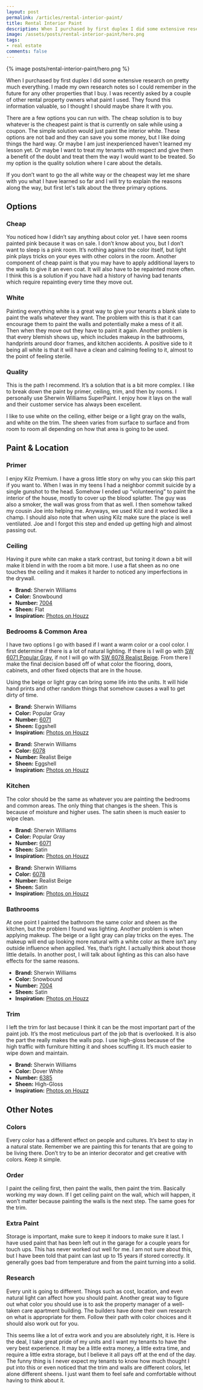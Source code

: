 ```yaml
---
layout: post
permalink: /articles/rental-interior-paint/
title: Rental Interior Paint
description: When I purchased by first duplex I did some extensive research on pretty much everything. I made my own research notes so I could remember in the future for any other properties that I buy. I was recently asked by a couple of other rental property owners what paint I used.
image: /assets/posts/rental-interior-paint/hero.png
tags:
- real estate
comments: false
---
```


<div class="hero">{% image posts/rental-interior-paint/hero.png %}</div>

<p>When I purchased by first duplex I did some extensive research on pretty much everything. I made my own research notes so I could remember in the future for any other properties that I buy. I was recently asked by a couple of other rental property owners what paint I used. They found this information valuable, so I thought I should maybe share it with you.</p>
<p>There are a few options you can run with. The cheap solution is to buy whatever is the cheapest paint is that is currently on sale while using a coupon. The simple solution would just paint the interior white. These options are not bad and they can save you some money, but I like doing things the hard way. Or maybe I am just inexperienced haven't learned my lesson yet. Or maybe I want to treat my tenants with respect and give them a benefit of the doubt and treat them the way I would want to be treated. So my option is the quality solution where I care about the details.</p>
<p>If you don’t want to go the all white way or the cheapest way let me share with you what I have learned so far and I will try to explain the reasons along the way, but first let's talk about the three primary options.</p>

<h2>Options</h2>
<h3>Cheap</h3>
<p>You noticed how I didn’t say anything about color yet. I have seen rooms painted pink because it was on sale. I don’t know about you, but I don’t want to sleep is a pink room. It’s nothing against the color itself, but light pink plays tricks on your eyes with other colors in the room. Another component of cheap paint is that you may have to apply additional layers to the walls to give it an even coat. It will also have to be repainted more often. I think this is a solution if you have had a history of having bad tenants which require repainting every time they move out.</p>

<h3>White</h3>
<p>Painting everything white is a great way to give your tenants a blank slate to paint the walls whatever they want. The problem with this is that it can encourage them to paint the walls and potentially make a mess of it all. Then when they move out they have to paint it again. Another problem is that every blemish shows up, which includes makeup in the bathrooms, handprints around door frames, and kitchen accidents. A positive side to it being all white is that it will have a clean and calming feeling to it, almost to the point of feeling sterile.</p>

<h3>Quality</h3>
<p>This is the path I recommend. It’s a solution that is a bit more complex. I like to break down the paint by primer, ceiling, trim, and then by rooms. I personally use Sherwin Williams SuperPaint. I enjoy how it lays on the wall and their customer service has always been excellent.</p>
<p>I like to use white on the ceiling, either beige or a light gray on the walls, and white on the trim. The sheen varies from surface to surface and from room to room all depending on how that area is going to be used.</p>

<h2>Paint &amp; Location</h2>
<h3>Primer</h3>
<p>I enjoy Kilz Premium. I have a gross little story on why you can skip this part if you want to. When I was in my teens I had a neighbor commit suicide by a single gunshot to the head. Somehow I ended up “volunteering” to paint the interior of the house, mostly to cover up the blood splatter. The guy was also a smoker, the wall was gross from that as well. I then somehow talked my cousin Joe into helping me. Anyways, we used Kilz and it worked like a champ. I should also note that when using Kilz make sure the place is well ventilated. Joe and I forgot this step and ended up getting high and almost passing out.</p>

<h3>Ceiling</h3>
<p>Having it pure white can make a stark contrast, but toning it down a bit will make it blend in with the room a bit more. I use a flat sheen as no one touches the ceiling and it makes it harder to noticed any imperfections in the drywall.</p>

<ul>
  <li><strong>Brand:</strong> Sherwin Williams</li>
  <li><strong>Color:</strong> Snowbound</li>
  <li><strong>Number:</strong> <a href="http://www.sherwin-williams.com/homeowners/color/find-and-explore-colors/paint-colors-by-family/sw7004-snowbound/#/7004/?s=coordinatingColors&p=PS0">7004</a></li>
  <li><strong>Sheen:</strong> Flat</li>
  <li><strong>Inspiration:</strong> <a href="http://www.houzz.com/photos/query/sw-7004-Snowbound">Photos on Houzz</a></li>
</ul>

<h3>Bedrooms &amp; Common Area</h3>
<p>I have two options I go with based if I want a warm color or a cool color. I first determine if there is a lot of natural lighting. If there is I will go with <a href="http://www.sherwin-williams.com/homeowners/color/find-and-explore-colors/paint-colors-by-family/sw6071-popular-gray/#/6071/?s=coordinatingColors&p=PS0">SW 6071 Popular Gray</a>, if not I will go with <a href="https://www.sherwin-williams.com/homeowners/color/find-and-explore-colors/paint-colors-by-family/SW6078/#/6078/?s=coordinatingColors&p=PS0">SW 6078 Realist Beige</a>. From there I make the final decision based off of what color the flooring, doors, cabinets, and other fixed objects that are in the house.</p>
<p>Using the beige or light gray can bring some life into the units. It will hide hand prints and other random things that somehow causes a wall to get dirty of time.</p>

<ul>
  <li><strong>Brand:</strong> Sherwin Williams</li>
  <li><strong>Color:</strong> Popular Gray</li>
  <li><strong>Number:</strong> <a href="http://www.sherwin-williams.com/homeowners/color/find-and-explore-colors/paint-colors-by-family/sw6071-popular-gray/#/6071/?s=coordinatingColors&p=PS0">6071</a></li>
  <li><strong>Sheen:</strong> Eggshell</li>
  <li><strong>Inspiration:</strong> <a href="http://www.houzz.com/photos/query/sw-6071-Popular-Gray">Photos on Houzz</a></li>
</ul>

<ul>
  <li><strong>Brand:</strong> Sherwin Williams</li>
  <li><strong>Color:</strong> <a href="https://www.sherwin-williams.com/homeowners/color/find-and-explore-colors/paint-colors-by-family/SW6078/#/6078/?s=coordinatingColors&p=PS0">6078</a></li>
  <li><strong>Number:</strong> Realist Beige</li>
  <li><strong>Sheen:</strong> Eggshell</li>
  <li><strong>Inspiration:</strong> <a href="http://www.houzz.com/photos/query/sw-6078-Realist-Beige">Photos on Houzz</a></li>
</ul>

<h3>Kitchen</h3>
<p>The color should be the same as whatever you are painting the bedrooms and common areas. The only thing that changes is the sheen. This is because of moisture and higher uses. The satin sheen is much easier to wipe clean.</p>

<ul>
  <li><strong>Brand:</strong> Sherwin Williams</li>
  <li><strong>Color:</strong> Popular Gray</li>
  <li><strong>Number:</strong> <a href="http://www.sherwin-williams.com/homeowners/color/find-and-explore-colors/paint-colors-by-family/sw6071-popular-gray/#/6071/?s=coordinatingColors&p=PS0">6071</a></li>
  <li><strong>Sheen:</strong> Satin</li>
  <li><strong>Inspiration:</strong> <a href="http://www.houzz.com/photos/query/sw-6071-Popular-Gray">Photos on Houzz</a></li>
</ul>

<ul>
  <li><strong>Brand:</strong> Sherwin Williams</li>
  <li><strong>Color:</strong> <a href="https://www.sherwin-williams.com/homeowners/color/find-and-explore-colors/paint-colors-by-family/SW6078/#/6078/?s=coordinatingColors&p=PS0">6078</a></li>
  <li><strong>Number:</strong> Realist Beige</li>
  <li><strong>Sheen:</strong> Satin</li>
  <li><strong>Inspiration:</strong> <a href="http://www.houzz.com/photos/query/sw-6078-Realist-Beige">Photos on Houzz</a></li>
</ul>

<h3>Bathrooms</h3>
<p>At one point I painted the bathroom the same color and sheen as the kitchen, but the problem I found was lighting. Another problem is when applying makeup. The beige or a light gray can play tricks on the eyes. The makeup will end up looking more natural with a white color as there isn’t any outside influence when applied. Yes, that’s right. I actually think about those little details. In another post, I will talk about lighting as this can also have effects for the same reasons.</p>

<ul>
  <li><strong>Brand:</strong> Sherwin Williams</li>
  <li><strong>Color:</strong> Snowbound</li>
  <li><strong>Number:</strong> <a href="http://www.sherwin-williams.com/homeowners/color/find-and-explore-colors/paint-colors-by-family/sw7004-snowbound/#/7004/?s=coordinatingColors&p=PS0">7004</a></li>
  <li><strong>Sheen:</strong> Satin</li>
  <li><strong>Inspiration:</strong> <a href="http://www.houzz.com/photos/query/sw-7004-Snowbound">Photos on Houzz</a></li>
</ul>

<h3>Trim</h3>
<p>I left the trim for last because I think it can be the most important part of the paint job. It’s the most meticulous part of the job that is overlooked. It is also the part the really makes the walls pop. I use high-gloss because of the high traffic with furniture hitting it and shoes scuffing it. It’s much easier to wipe down and maintain.</p>

<ul>
<li><strong>Brand:</strong> Sherwin Williams</li>
<li><strong>Color:</strong> Dover White</li>
<li><strong>Number:</strong> <a href="https://www.sherwin-williams.com/homeowners/color/find-and-explore-colors/paint-colors-by-family/SW6385/#/6385/?s=coordinatingColors&p=PS0">6385</a></li>
<li><strong>Sheen:</strong> High-Gloss</li>
<li><strong>Inspiration:</strong> <a href="http://www.houzz.com/photos/query/sw-6385-dover-white">Photos on Houzz</a></li>
</ul>

<h2>Other Notes</h2>
<h3>Colors</h3>
<p>Every color has a different effect on people and cultures. It’s best to stay in a natural state. Remember we are painting this for tenants that are going to be living there. Don’t try to be an interior decorator and get creative with colors. Keep it simple.</p>

<h3>Order</h3>
<p>I paint the ceiling first, then paint the walls, then paint the trim. Basically working my way down. If I get ceiling paint on the wall, which will happen, it won’t matter because painting the walls is the next step. The same goes for the trim.</p>

<h3>Extra Paint</h3>
<p>Storage is important, make sure to keep it indoors to make sure it last. I have used paint that has been left out in the garage for a couple years for touch ups. This has never worked out well for me. I am not sure about this, but I have been told that paint can last up to 15 years if stored correctly. It generally goes bad from temperature and from the paint turning into a solid.</p>

<h3>Research</h3>
<p>Every unit is going to different. Things such as cost, location, and even natural light can affect how you should paint. Another great way to figure out what color you should use is to ask the property manager of a well-taken care apartment building. The builders have done their own research on what is appropriate for them. Follow their path with color choices and it should also work out for you.</p>
<p>This seems like a lot of extra work and you are absolutely right, it is. Here is the deal, I take great pride of my units and I want my tenants to have the very best experience. It may be a little extra money, a little extra time, and require a little extra storage, but I believe it all pays off at the end of the day. The funny thing is I never expect my tenants to know how much thought I put into this or even noticed that the trim and walls are different colors, let alone different sheens. I just want them to feel safe and comfortable without having to think about it.</p>
